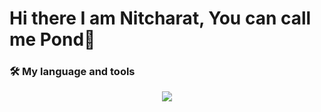 <div>
  <h1>Hi there I am Nitcharat, You can call me Pond👋</h1>
<h3>🛠️ My language and tools</h3>
<p align="center">
  <a href="https://skillicons.dev">
    <img src="https://skillicons.dev/icons?i=git,c,cpp,cs,py,html,css,js,ts,postgresql,mysql,mongodb,react,nodejs,express,nestjs,go" />
  </a>
</p>
</div>
